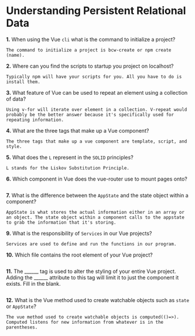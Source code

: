 # Understanding Persistent Relational Data

**1.** When using the Vue `cli` what is the command to initialize a project?
<!-- enter you answer in the space below -->
```
The command to initialize a project is bcw-create or npm create (name).
```
**2.** Where can you find the scripts to startup you project on localhost?
<!-- enter you answer in the space below -->
```
Typically npm will have your scripts for you. All you have to do is install them.
```
**3.** What feature of Vue can be used to repeat an element using a collection of data?
<!-- enter you answer in the space below -->
```
Using v-for will iterate over element in a collection. V-repeat would probably be the better answer because it's specifically used for repeating information.
```
**4.** What are the three tags that make up a Vue component?
<!-- enter you answer in the space below -->
```
The three tags that make up a vue component are template, script, and style.
```
**5.** What does the `L` represent in the `SOLID` principles?
<!-- enter you answer in the space below -->
```
L stands for the Liskov Substitution Principle.
```
**6.** Which component in Vue does the vue-router use to mount pages onto?
<!-- enter you answer in the space below -->
```

```
**7.** What is the difference between the `AppState` and the state object within a component?
<!-- enter you answer in the space below -->
```
AppState is what stores the actual information either in an array or an object. The state object within a component calls to the appstate to grab the information that it's storing.
```
**9.** What is the responsibility of `Services` in our Vue projects?
<!-- enter you answer in the space below -->
```
Services are used to define and run the functions in our program. 
```
**10.** Which file contains the root element of your Vue project?
<!-- enter you answer in the space below -->
```

```
**11.** The ______ tag is used to alter the styling of your entire Vue project.  Adding the ______ attribute to this tag will limit it to just the component it exists.  Fill in the blank.
<!-- enter you answer in the space below -->
```

```
**12.** What is the Vue method used to create watchable objects such as `state` or `AppState`?
<!-- enter you answer in the space below -->
```
The vue method used to create watchable objects is computed(()=>). Computed listens for new information from whatever is in the parentheses.
```
